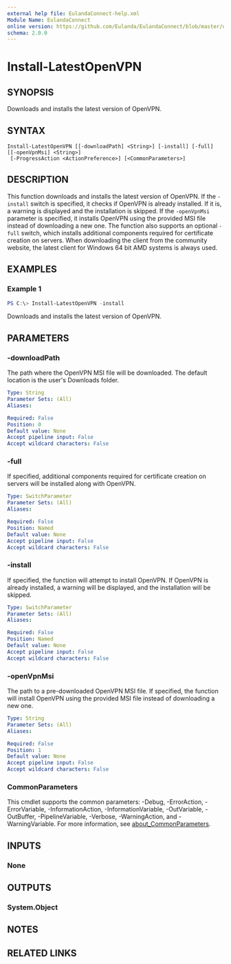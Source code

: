 ```yaml
---
external help file: EulandaConnect-help.xml
Module Name: EulandaConnect
online version: https://github.com/Eulanda/EulandaConnect/blob/master/docs/Install-LatestOpenVPN.md
schema: 2.0.0
---
```


# Install-LatestOpenVPN

## SYNOPSIS
Downloads and installs the latest version of OpenVPN.

## SYNTAX

```
Install-LatestOpenVPN [[-downloadPath] <String>] [-install] [-full] [[-openVpnMsi] <String>]
 [-ProgressAction <ActionPreference>] [<CommonParameters>]
```

## DESCRIPTION
This function downloads and installs the latest version of OpenVPN. If the `-install` switch is specified, it checks if OpenVPN is already installed. If it is, a warning is displayed and the installation is skipped. If the `-openVpnMsi` parameter is specified, it installs OpenVPN using the provided MSI file instead of downloading a new one. The function also supports an optional `-full` switch, which installs additional components required for certificate creation on servers. When downloading the client from the community website, the latest client for Windows 64 bit AMD systems is always used.

## EXAMPLES

### Example 1
```powershell
PS C:\> Install-LatestOpenVPN -install
```

Downloads and installs the latest version of OpenVPN.

## PARAMETERS

### -downloadPath
The path where the OpenVPN MSI file will be downloaded. The default location is the user's Downloads folder.

```yaml
Type: String
Parameter Sets: (All)
Aliases:

Required: False
Position: 0
Default value: None
Accept pipeline input: False
Accept wildcard characters: False
```

### -full
If specified, additional components required for certificate creation on servers will be installed along with OpenVPN.

```yaml
Type: SwitchParameter
Parameter Sets: (All)
Aliases:

Required: False
Position: Named
Default value: None
Accept pipeline input: False
Accept wildcard characters: False
```

### -install
If specified, the function will attempt to install OpenVPN. If OpenVPN is already installed, a warning will be displayed, and the installation will be skipped.

```yaml
Type: SwitchParameter
Parameter Sets: (All)
Aliases:

Required: False
Position: Named
Default value: None
Accept pipeline input: False
Accept wildcard characters: False
```

### -openVpnMsi
The path to a pre-downloaded OpenVPN MSI file. If specified, the function will install OpenVPN using the provided MSI file instead of downloading a new one.

```yaml
Type: String
Parameter Sets: (All)
Aliases:

Required: False
Position: 1
Default value: None
Accept pipeline input: False
Accept wildcard characters: False
```


### CommonParameters
This cmdlet supports the common parameters: -Debug, -ErrorAction, -ErrorVariable, -InformationAction, -InformationVariable, -OutVariable, -OutBuffer, -PipelineVariable, -Verbose, -WarningAction, and -WarningVariable. For more information, see [about_CommonParameters](http://go.microsoft.com/fwlink/?LinkID=113216).

## INPUTS

### None

## OUTPUTS

### System.Object
## NOTES

## RELATED LINKS

